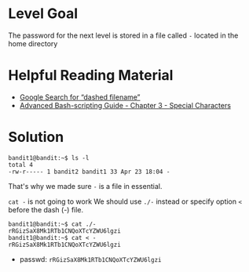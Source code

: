 # Level Goal
The password for the next level is stored in a file called `-` located in the home directory

# Helpful Reading Material
- [Google Search for “dashed filename”](https://www.google.com/search?q=dashed+filename)
- [Advanced Bash-scripting Guide - Chapter 3 - Special Characters](https://tldp.org/LDP/abs/html/special-chars.html)

# Solution
```shell
bandit1@bandit:~$ ls -l
total 4
-rw-r----- 1 bandit2 bandit1 33 Apr 23 18:04 -
```
That's why we made sure `-` is a file in essential.

`cat -` is not going to work
We should use `./-` instead or specify option `<` before the dash (-) file.
```shell
bandit1@bandit:~$ cat ./-
rRGizSaX8Mk1RTb1CNQoXTcYZWU6lgzi
bandit1@bandit:~$ cat < -
rRGizSaX8Mk1RTb1CNQoXTcYZWU6lgzi
```

- passwd: `rRGizSaX8Mk1RTb1CNQoXTcYZWU6lgzi`